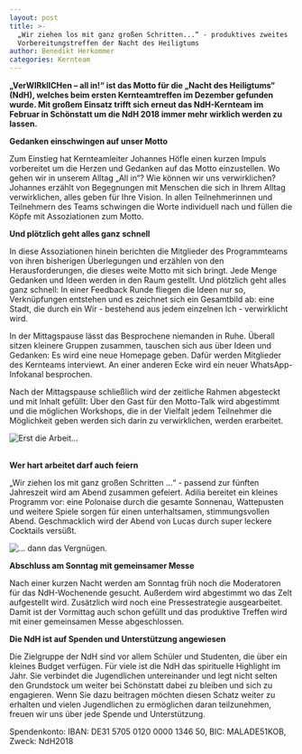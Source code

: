 ```yaml
---
layout: post
title: >-
  „Wir ziehen los mit ganz großen Schritten...“ - produktives zweites
  Vorbereitungstreffen der Nacht des Heiligtums
author: Benedikt Herkommer
categories: Kernteam
---
```

**„VerWIRklICHen – all in!“ ist das Motto für die „Nacht des Heiligtums“ (NdH), welches beim ersten Kernteamtreffen im Dezember gefunden wurde. Mit großem Einsatz trifft sich erneut das NdH-Kernteam im Februar in Schönstatt um die NdH 2018 immer mehr wirklich werden zu lassen.**

**Gedanken einschwingen auf unser Motto**

Zum Einstieg hat Kernteamleiter Johannes Höfle einen kurzen Impuls vorbereitet um die Herzen und Gedanken auf das Motto einzustellen. Wo gehen wir in unserem Alltag „All in“? Wie können wir uns verwirklichen? Johannes erzählt von Begegnungen mit Menschen die sich in Ihrem Alltag verwirklichen, alles geben für Ihre Vision. In allen Teilnehmerinnen und Teilnehmern des Teams schwingen die Worte individuell nach und füllen die Köpfe mit Assoziationen zum Motto.

**Und plötzlich geht alles ganz schnell**

In diese Assoziationen hinein berichten die Mitglieder des Programmteams von ihren bisherigen Überlegungen und erzählen von den Herausforderungen, die dieses weite Motto mit sich bringt. Jede Menge Gedanken und Ideen werden in den Raum gestellt. Und plötzlich geht alles ganz schnell: In einer Feedback Runde fliegen die Ideen nur so, Verknüpfungen entstehen und es zeichnet sich ein Gesamtbild ab: eine Stadt, die durch ein Wir - bestehend aus jedem einzelnen Ich - verwirklicht wird.

In der Mittagspause lässt das Besprochene niemanden in Ruhe. Überall sitzen kleinere Gruppen zusammen, tauschen sich aus über Ideen und Gedanken: Es wird eine neue Homepage geben. Dafür werden Mitglieder des Kernteams interviewt. An einer anderen Ecke wird ein neuer WhatsApp-Infokanal besprochen.

Nach der Mittagspause schließlich wird der zeitliche Rahmen abgesteckt und mit Inhalt gefüllt: Über den Gast für den Motto-Talk wird abgestimmt und die möglichen Workshops, die in der Vielfalt jedem Teilnehmer die Möglichkeit geben werden sich darin zu verwirklichen, werden erarbeitet.

![Erst die Arbeit...](/assets/uploads/harte_arbeit.jpg)

\
**Wer hart arbeitet darf auch feiern**

„Wir ziehen los mit ganz großen Schritten ...“ - passend zur fünften Jahreszeit wird am Abend zusammen gefeiert. Adilia bereitet ein kleines Programm vor: eine Polonaise durch die gesamte Sonnenau, Wattepusten und weitere Spiele sorgen für einen unterhaltsamen, stimmungsvollen Abend. Geschmacklich wird der Abend von Lucas durch super leckere Cocktails versüßt.

![... dann das Vergnügen.](/assets/uploads/kernteam_am_feiern.jpg)

**Abschluss am Sonntag mit gemeinsamer Messe**

Nach einer kurzen Nacht werden am Sonntag früh noch die Moderatoren für das NdH-Wochenende gesucht. Außerdem wird abgestimmt wo das Zelt aufgestellt wird. Zusätzlich wird noch eine Pressestrategie ausgearbeitet. Damit ist der Vormittag auch schon gefüllt und das produktive Treffen wird mit einer gemeinsamen Messe abgeschlossen.

**Die NdH ist auf Spenden und Unterstützung angewiesen**

Die Zielgruppe der NdH sind vor allem Schüler und Studenten, die über ein kleines Budget verfügen. Für viele ist die NdH das spirituelle Highlight im Jahr. Sie verbindet die Jugendlichen untereinander und legt nicht selten den Grundstock um weiter bei Schönstatt dabei zu bleiben und sich zu engagieren. Wenn Sie dazu beitragen möchten diesen Schatz weiter zu erhalten und vielen Jugendlichen zu ermöglichen daran teilzunehmen, freuen wir uns über jede Spende und Unterstützung.

Spendenkonto: IBAN: DE31 5705 0120 0000 1346 50, BIC: MALADE51KOB, Zweck: NdH2018
